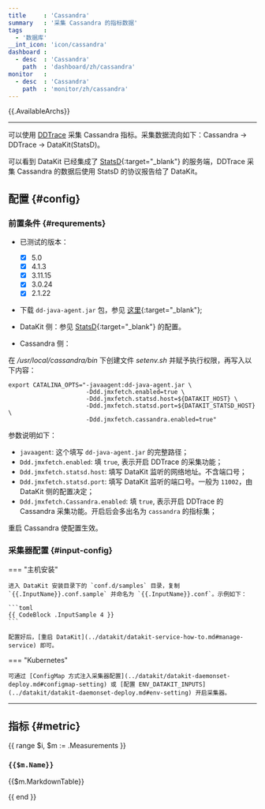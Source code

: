 ```yaml
---
title     : 'Cassandra'
summary   : '采集 Cassandra 的指标数据'
tags      :
  - '数据库'
__int_icon: 'icon/cassandra'
dashboard :
  - desc  : 'Cassandra'
    path  : 'dashboard/zh/cassandra'
monitor   :
  - desc  : 'Cassandra'
    path  : 'monitor/zh/cassandra'
---
```



{{.AvailableArchs}}

---

可以使用 [DDTrace](ddtrace.md) 采集 Cassandra 指标。采集数据流向如下：Cassandra -> DDTrace -> DataKit(StatsD)。

可以看到 DataKit 已经集成了 [StatsD](https://github.com/statsd/statsd){:target="_blank"} 的服务端，DDTrace 采集 Cassandra 的数据后使用 StatsD 的协议报告给了 DataKit。

## 配置 {#config}

### 前置条件 {#requrements}

- 已测试的版本：
    - [x] 5.0
    - [x] 4.1.3
    - [x] 3.11.15
    - [x] 3.0.24
    - [x] 2.1.22

- 下载 `dd-java-agent.jar` 包，参见 [这里](ddtrace.md){:target="_blank"};

- DataKit 侧：参见 [StatsD](statsd.md){:target="_blank"} 的配置。

- Cassandra 侧：

在 */usr/local/cassandra/bin* 下创建文件 *setenv.sh* 并赋予执行权限，再写入以下内容：

```shell
export CATALINA_OPTS="-javaagent:dd-java-agent.jar \
                      -Ddd.jmxfetch.enabled=true \
                      -Ddd.jmxfetch.statsd.host=${DATAKIT_HOST} \
                      -Ddd.jmxfetch.statsd.port=${DATAKIT_STATSD_HOST} \
                      -Ddd.jmxfetch.cassandra.enabled=true"
```

参数说明如下：

- `javaagent`: 这个填写 `dd-java-agent.jar` 的完整路径；
- `Ddd.jmxfetch.enabled`: 填 `true`, 表示开启 DDTrace 的采集功能；
- `Ddd.jmxfetch.statsd.host`: 填写 DataKit 监听的网络地址。不含端口号；
- `Ddd.jmxfetch.statsd.port`: 填写 DataKit 监听的端口号。一般为 `11002`，由 DataKit 侧的配置决定；
- `Ddd.jmxfetch.Cassandra.enabled`: 填 `true`, 表示开启 DDTrace 的 Cassandra 采集功能。开启后会多出名为 `cassandra` 的指标集；

重启 Cassandra 使配置生效。

### 采集器配置 {#input-config}

<!-- markdownlint-disable MD046 -->
=== "主机安装"

    进入 DataKit 安装目录下的 `conf.d/samples` 目录，复制 `{{.InputName}}.conf.sample` 并命名为 `{{.InputName}}.conf`。示例如下：
    
    ```toml
    {{ CodeBlock .InputSample 4 }}
    ```
    
    配置好后，[重启 DataKit](../datakit/datakit-service-how-to.md#manage-service) 即可。

=== "Kubernetes"

    可通过 [ConfigMap 方式注入采集器配置](../datakit/datakit-daemonset-deploy.md#configmap-setting) 或 [配置 ENV_DATAKIT_INPUTS](../datakit/datakit-daemonset-deploy.md#env-setting) 开启采集器。

---

<!-- markdownlint-enable -->

## 指标 {#metric}

{{ range $i, $m := .Measurements }}

### `{{$m.Name}}`

{{$m.MarkdownTable}}

{{ end }}
